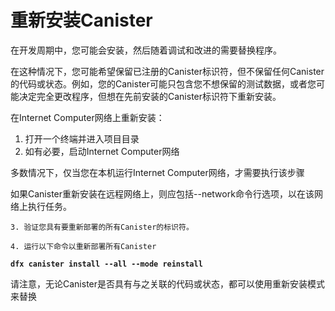 # 重新安装Canister

在开发周期中，您可能会安装，然后随着调试和改进的需要替换程序。

在这种情况下，您可能希望保留已注册的Canister标识符，但不保留任何Canister的代码或状态。例如，您的Canister可能只包含您不想保留的测试数据，或者您可能决定完全更改程序，但想在先前安装的Canister标识符下重新安装。

在Internet Computer网络上重新安装：

1. 打开一个终端并进入项目目录
2. 如有必要，启动Internet Computer网络

多数情况下，仅当您在本机运行Internet Computer网络，才需要执行该步骤

如果Canister重新安装在远程网络上，则应包括--network命令行选项，以在该网络上执行任务。

    3. 验证您具有要重新部署的所有Canister的标识符。

    4. 运行以下命令以重新部署所有Canister

**`dfx canister install --all --mode reinstall`**

请注意，无论Canister是否具有与之关联的代码或状态，都可以使用重新安装模式来替换

